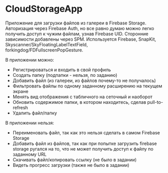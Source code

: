 # CloudStorageApp

Приложение для загрузки файлов из галереи в Firebase Storage. Авторизация через Firebase Auth, но все равно думаю можно легко получить доступ к чужим файлам, узнав Firebase UID. Сторонние зависимости добавлены через SPM. Используется Firebase, SnapKit, Skyscanner/SkyFloatingLabelTextField, forkingdog/FDFullscreenPopGesture.

В приложении можно:
* Регистрироваться и входить в свой профиль
* Создать папку (подпапки - нельзя, по заданию)
* Добавить файл (из галереи, из файлов почему-то не получалось)
* Фильтровать файлы по одному заданному расширению на текущем экране
* Менять вид отображения с табличного на сеточный и наоборот
* Обновить содержимое папки, в котором находитесь, сделав pull-to-refresh
* Удалить файл/папку

В приложении нельзя:
* Переименовать файл, так как это нельзя сделать в самом Firebase Storage
* Добавить файл из файлов, так как при попытке загрузить firebase storage ругался на то, что не может получить доступ к файлу по заданному URL
* Скачивать файл/копировать ссылку (не было в задании)
* Видеть прогресс загрузки (также не было в задании)
